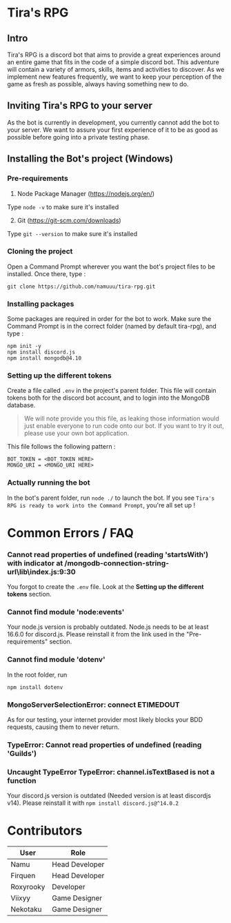 # Tira's RPG

## Intro

Tira's RPG is a discord bot that aims to provide a great experiences around an entire game that fits in the code of a simple discord bot. This adventure will contain a variety of armors, skills, items and activities to discover. As we implement new features frequently, we want to keep your perception of the game as fresh as possible, always having something new to do.

## Inviting Tira's RPG to your server

As the bot is currently in development, you currently cannot add the bot to your server. We want to assure your first experience of it to be as good as possible before going into a private testing phase.

## Installing the Bot's project (Windows)

### Pre-requirements

1. Node Package Manager (https://nodejs.org/en/)

Type `node -v` to make sure it's installed

2. Git (https://git-scm.com/downloads)

Type `git --version` to make sure it's installed

### Cloning the project

Open a Command Prompt wherever you want the bot's project files to be installed. Once there, type :
```
git clone https://github.com/namuuu/tira-rpg.git
```

### Installing packages

Some packages are required in order for the bot to work. Make sure the Command Prompt is in the correct folder (named by default tira-rpg), and type :

```
npm init -y
npm install discord.js
npm install mongodb@4.10
```

### Setting up the different tokens

Create a file called `.env` in the project's parent folder. This file will contain tokens both for the discord bot account, and to login into the MongoDB database.
> We will note provide you this file, as leaking those information would just enable everyone to run code onto our bot. If you want to try it out, please use your own bot application.

This file follows the following pattern :
```
BOT_TOKEN = <BOT_TOKEN HERE>
MONGO_URI = <MONGO_URI HERE>
```

### Actually running the bot
In the bot's parent folder, run `node ./` to launch the bot. If you see `Tira's RPG is ready to work into the Command Prompt`, you're all set up !

# Common Errors / FAQ

### Cannot read properties of undefined (reading 'startsWith') with indicator at /mongodb-connection-string-url\lib\index.js:9:30

You forgot to create the `.env` file. Look at the **Setting up the different tokens** section.

### Cannot find module 'node:events'

Your node.js version is probably outdated. Node.js needs to be at least 16.6.0 for discord.js. Please reinstall it from the link used in the "Pre-requirements" section.

### Cannot find module 'dotenv'

In the root folder, run

```
npm install dotenv
```

### MongoServerSelectionError: connect ETIMEDOUT

As for our testing, your internet provider most likely blocks your BDD requests, causing them to never return. 

### TypeError: Cannot read properties of undefined (reading 'Guilds')
### Uncaught TypeError TypeError: channel.isTextBased is not a function

Your discord.js version is outdated (Needed version is at least discordjs v14). Please reinstall it with `npm install discord.js@^14.0.2`

# Contributors

| User | Role |
| --- | --- |
| Namu | Head Developer |
| Firquen | Head Developer |
| Roxyrooky | Developer |
| Viixyy | Game Designer |
| Nekotaku | Game Designer |
